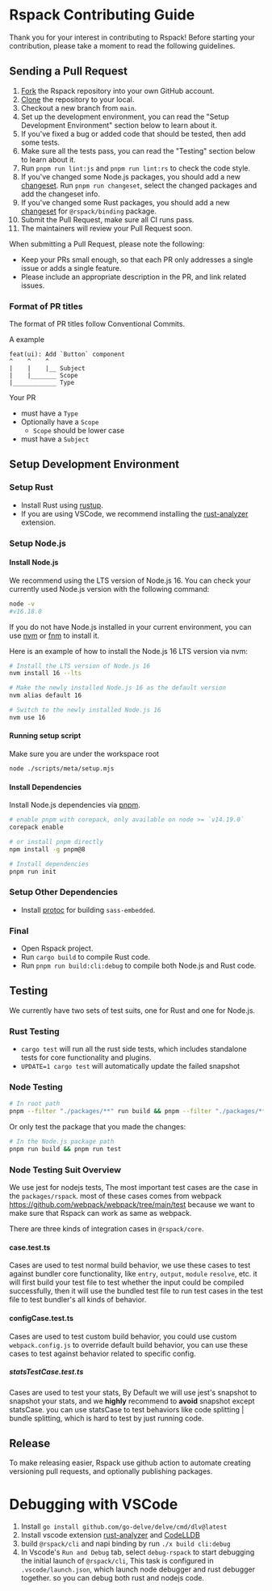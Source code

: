 # Rspack Contributing Guide

Thank you for your interest in contributing to Rspack! Before starting your contribution, please take a moment to read the following guidelines.

## Sending a Pull Request

1. [Fork](https://help.github.com/articles/fork-a-repo/) the Rspack repository into your own GitHub account.
2. [Clone](https://help.github.com/articles/cloning-a-repository/) the repository to your local.
3. Checkout a new branch from `main`.
4. Set up the development environment, you can read the "Setup Development Environment" section below to learn about it.
5. If you've fixed a bug or added code that should be tested, then add some tests.
6. Make sure all the tests pass, you can read the "Testing" section below to learn about it.
7. Run `pnpm run lint:js` and `pnpm run lint:rs` to check the code style.
8. If you've changed some Node.js packages, you should add a new [changeset](https://github.com/changesets/changesets). Run `pnpm run changeset`, select the changed packages and add the changeset info.
9. If you've changed some Rust packages, you should add a new [changeset](https://github.com/changesets/changesets) for `@rspack/binding` package.
10. Submit the Pull Request, make sure all CI runs pass.
11. The maintainers will review your Pull Request soon.

When submitting a Pull Request, please note the following:

- Keep your PRs small enough, so that each PR only addresses a single issue or adds a single feature.
- Please include an appropriate description in the PR, and link related issues.

### Format of PR titles

The format of PR titles follow Conventional Commits.

A example

```
feat(ui): Add `Button` component
^    ^    ^
|    |    |__ Subject
|    |_______ Scope
|____________ Type
```

Your PR

- must have a `Type`
- Optionally have a `Scope`
  - `Scope` should be lower case
- must have a `Subject`

## Setup Development Environment

### Setup Rust

- Install Rust using [rustup](https://rustup.rs/).
- If you are using VSCode, we recommend installing the [rust-analyzer](https://marketplace.visualstudio.com/items?itemName=rust-lang.rust-analyzer) extension.

### Setup Node.js

#### Install Node.js

We recommend using the LTS version of Node.js 16. You can check your currently used Node.js version with the following command:

```bash
node -v
#v16.18.0
```

If you do not have Node.js installed in your current environment, you can use [nvm](https://github.com/nvm-sh/nvm) or [fnm](https://github.com/Schniz/fnm) to install it.

Here is an example of how to install the Node.js 16 LTS version via nvm:

```bash
# Install the LTS version of Node.js 16
nvm install 16 --lts

# Make the newly installed Node.js 16 as the default version
nvm alias default 16

# Switch to the newly installed Node.js 16
nvm use 16
```

#### Running setup script

Make sure you are under the workspace root

```bash
node ./scripts/meta/setup.mjs
```

#### Install Dependencies

Install Node.js dependencies via [pnpm](https://pnpm.io/).

```bash
# enable pnpm with corepack, only available on node >= `v14.19.0`
corepack enable

# or install pnpm directly
npm install -g pnpm@8

# Install dependencies
pnpm run init
```

### Setup Other Dependencies

- Install [protoc](https://grpc.io/docs/protoc-installation/) for building `sass-embedded`.

### Final

- Open Rspack project.
- Run `cargo build` to compile Rust code.
- Run `pnpm run build:cli:debug` to compile both Node.js and Rust code.

## Testing

We currently have two sets of test suits, one for Rust and one for Node.js.

### Rust Testing

- `cargo test` will run all the rust side tests, which includes standalone tests for core functionality and plugins.
- `UPDATE=1 cargo test` will automatically update the failed snapshot

### Node Testing

```sh
# In root path
pnpm --filter "./packages/**" run build && pnpm --filter "./packages/**" run test
```

Or only test the package that you made the changes:

```sh
# In the Node.js package path
pnpm run build && pnpm run test
```

### Node Testing Suit Overview

We use jest for nodejs tests, The most important test cases are the case in the `packages/rspack`. most of these cases comes from webpack https://github.com/webpack/webpack/tree/main/test because we want to make sure that Rspack can work as same as webpack.

There are three kinds of integration cases in `@rspack/core`.

#### case.test.ts

Cases are used to test normal build behavior, we use these cases to test against bundler core functionality, like `entry`, `output`, `module` `resolve`, etc. it will first build your test file to test whether the input could be compiled successfully, then it will use the bundled test file to run test cases in the test file to test bundler's all kinds of behavior.

#### configCase.test.ts

Cases are used to test custom build behavior, you could use custom `webpack.config.js` to override default build behavior, you can use these cases to test against behavior related to specific config.

##### statsTestCase.test.ts

Cases are used to test your stats, By Default we will use jest's snapshot to snapshot your stats, and we **highly** recommend to **avoid** snapshot except statsCase. you can use statsCase to test behaviors like code splitting | bundle splitting, which is hard to test by just running code.

## Release

To make releasing easier, Rspack use github action to automate creating versioning pull requests, and optionally publishing packages.

# Debugging with VSCode

1. Install `go install github.com/go-delve/delve/cmd/dlv@latest`
2. Install vscode extension [rust-analyzer](https://marketplace.visualstudio.com/items?itemName=rust-lang.rust-analyzer) and [CodeLLDB](https://marketplace.visualstudio.com/items?itemName=vadimcn.vscode-lldb)
3. build `@rspack/cli` and napi binding by run `./x build cli:debug`
4. In Vscode's `Run and Debug` tab, select `debug-rspack` to start debugging the initial launch of `@rspack/cli`, This task is configured in `.vscode/launch.json`, which launch node debugger and rust debugger together. so you can debug both rust and nodejs code.
